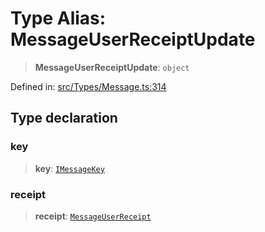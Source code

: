 # Type Alias: MessageUserReceiptUpdate

> **MessageUserReceiptUpdate**: `object`

Defined in: [src/Types/Message.ts:314](https://github.com/Fokusdotid/bail/blob/c004679536d41fcf32da31cecf70d3991dfa31b5/src/Types/Message.ts#L314)

## Type declaration

### key

> **key**: [`IMessageKey`](../namespaces/proto/interfaces/IMessageKey.md)

### receipt

> **receipt**: [`MessageUserReceipt`](MessageUserReceipt.md)
